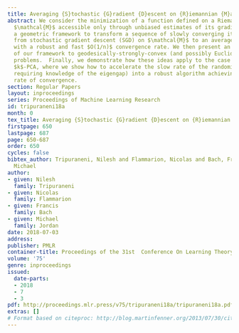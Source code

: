 ```yaml
---
title: Averaging {S}tochastic {G}radient {D}escent on {R}iemannian {M}anifolds
abstract: We consider the minimization of a function defined on a Riemannian manifold
  $\mathcal{M}$ accessible only through unbiased estimates of its gradients. We develop
  a geometric framework to transform a sequence of slowly converging iterates generated
  from stochastic gradient descent (SGD) on $\mathcal{M}$ to an averaged iterate sequence
  with a robust and fast $O(1/n)$ convergence rate. We then present an application
  of our framework to geodesically-strongly-convex (and possibly Euclidean non-convex)
  problems.  Finally, we demonstrate how these ideas apply to the case of streaming
  $k$-PCA, where we show how to accelerate the slow rate of the randomized power method  (without
  requiring knowledge of the eigengap) into a robust algorithm achieving the optimal
  rate of convergence.
section: Regular Papers
layout: inproceedings
series: Proceedings of Machine Learning Research
id: tripuraneni18a
month: 0
tex_title: Averaging {S}tochastic {G}radient {D}escent on {R}iemannian {M}anifolds
firstpage: 650
lastpage: 687
page: 650-687
order: 650
cycles: false
bibtex_author: Tripuraneni, Nilesh and Flammarion, Nicolas and Bach, Francis and Jordan,
  Michael
author:
- given: Nilesh
  family: Tripuraneni
- given: Nicolas
  family: Flammarion
- given: Francis
  family: Bach
- given: Michael
  family: Jordan
date: 2018-07-03
address: 
publisher: PMLR
container-title: Proceedings of the 31st  Conference On Learning Theory
volume: '75'
genre: inproceedings
issued:
  date-parts:
  - 2018
  - 7
  - 3
pdf: http://proceedings.mlr.press/v75/tripuraneni18a/tripuraneni18a.pdf
extras: []
# Format based on citeproc: http://blog.martinfenner.org/2013/07/30/citeproc-yaml-for-bibliographies/
---
```

